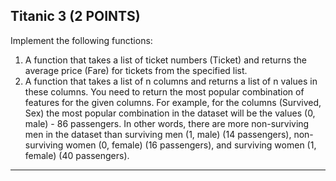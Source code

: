 ## Titanic 3 (2 POINTS)

Implement the following functions:
1. A function that takes a list of ticket numbers (Ticket) and returns the average price (Fare) for tickets from the specified list.
2. A function that takes a list of n columns and returns a list of n values in these columns. You need to return the most popular combination of features for the given columns. For example, for the columns (Survived, Sex) the most popular combination in the dataset will be the values (0, male) - 86 passengers. In other words, there are more non-surviving men in the dataset than surviving men (1, male) (14 passengers), non-surviving women (0, female) (16 passengers), and surviving women (1, female) (40 passengers).

---
